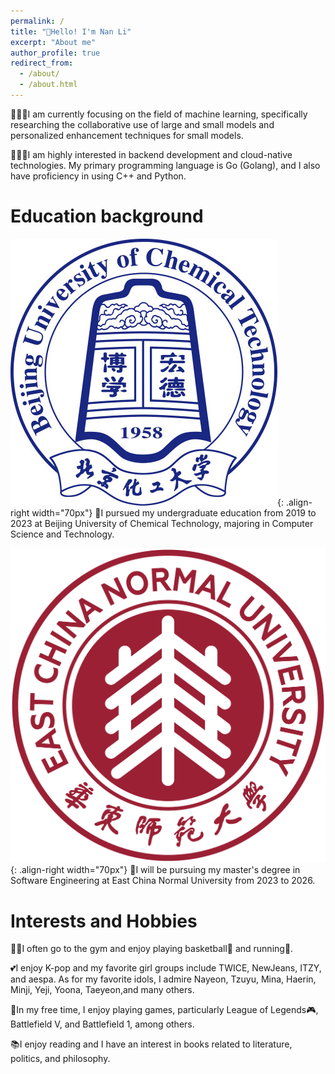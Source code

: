 ```yaml
---
permalink: /
title: "👋Hello! I'm Nan Li"
excerpt: "About me"
author_profile: true
redirect_from: 
  - /about/
  - /about.html
---
```


👨🏻‍💻I am currently focusing on the field of machine learning, specifically researching the collaborative use of large and small models and personalized enhancement techniques for small models.

👨🏻‍💻I am highly interested in backend development and cloud-native technologies. My primary programming language is Go (Golang), and I also have proficiency in using C++ and Python.

Education background
======

![buct](/images/buct.jpeg){: .align-right width="70px"}
🏫I pursued my undergraduate education from 2019 to 2023 at Beijing University of Chemical Technology, majoring in Computer Science and Technology. 

![ecnu](/images/ecnu.png){: .align-right width="70px"}
🏫I will be pursuing my master's degree in Software Engineering at East China Normal University from 2023 to 2026.


Interests and Hobbies
======
💪🏽I often go to the gym and enjoy playing basketball🏀 and running🏃.

💕I enjoy K-pop and my favorite girl groups include TWICE, NewJeans, ITZY, and aespa. As for my favorite idols, I admire Nayeon, Tzuyu, Mina, Haerin, Minji, Yeji, Yoona, Taeyeon,and many others.

👾In my free time, I enjoy playing games, particularly League of Legends🎮, Battlefield V, and Battlefield 1, among others.

📚I enjoy reading and I have an interest in books related to literature, politics, and philosophy.